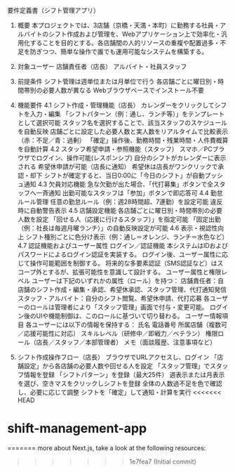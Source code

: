 要件定義書（シフト管理アプリ）
1. 概要
本プロジェクトでは、3店舗（京橋・天満・本町）に勤務する社員・アルバイトのシフト作成および管理を、Webアプリケーション上で効率化・汎用化することを目的とする。各店舗間の人的リソースの重複や配置過多・不足を防ぎつつ、簡単な操作で誰でも運用可能なシステムを構築する。

2. 対象ユーザー
店舗責任者（店長）
アルバイト・社員スタッフ

3. 前提条件
シフト管理は週単位または月単位で行う
各店舗ごとに曜日別・時間帯別の必要人数が異なる
Webブラウザベースでインストール不要

4. 機能要件
4.1 シフト作成・管理機能（店長）
カレンダーをクリックしてシフトを入力・編集
「シフトパターン（例：通し、ランチ等）」をテンプレートとして選択可能
スタッフ名を選択することで、該当スタッフのスケジュールを自動反映
店舗ごとに設定した必要人数と実人数をリアルタイムで比較表示（赤：不足／青：過剰）
「確定」操作後、勤務時間・残業時間・人件費概算を自動計算
4.2 スタッフ希望申請・参照機能（スタッフ）
スマホ／PCブラウザでログイン、操作可能(レスポンシブ)
自分のシフトがカレンダーに表示される
希望休申請が可能（店長に通知）
希望休は店長がワンクリックで承認・却下
シフトが確定すると、当日0:00に「今日のシフト」が自動プッシュ通知
4.3 欠員対応機能
急な欠勤が出た場合、「代打募集」ボタンで全スタッフへ一斉通知
出勤可能なスタッフは「参加」ボタンで即応答可
4.4 勤怠ルール管理
任意の勤怠ルール（例：週28時間超、7連勤）を設定可能
違反時に自動警告表示
4.5 店舗設定機能
各店舗ごとに曜日別・時間帯別の必要人数を設定
「回せる人（応援に行けるスタッフ）」を指定可能
「固定出勤（例：社長は毎週月曜ランチ）」の自動反映設定が可能
4.6 表示・視認性向上
シフト種別ごとに色分け表示（例：通し＝オレンジ、ランチ＝水色など）
4.7 認証機能およびユーザー属性
 ログイン／認証機能
本システムはIDおよびパスワードによるログイン認証を実装する。
ログイン後、ユーザー属性に応じて操作可能範囲を制御する。
将来的な多要素認証（SMS認証など）はスコープ外とするが、拡張可能性を意識して設計する。
 ユーザー属性と権限レベル
ユーザーは下記のいずれかの属性（ロール）を持つ：
店舗責任者：自店舗のシフト作成・編集・承認、希望休承認、スタッフ管理、代打通知発信
スタッフ・アルバイト：自分のシフト閲覧、希望休申請、代打応募
各ユーザーのロールは管理者により「スタッフ管理」画面で付与・変更可能。
ログイン後のUIや機能制御は、このロールに基づいて切り替わる。
 ユーザー情報項目
各ユーザーには以下の情報を保持する：
氏名
電話番号
所属店舗（複数可／応援可能性に対応）
スキルレベル（研修中／即戦力／ベテラン）
権限ロール（店長／スタッフ／本部管理者）
メモ（面談履歴、注意事項など）


5. シフト作成操作フロー（店長）
ブラウザでURLアクセスし、ログイン
「店舗設定」から各店舗の必要人数や回せる人を設定
「スタッフ管理」でスタッフ情報を登録
「シフトパターン」を登録（最大25件）
週表示または月表示を選び、空きマスをクリックしシフトを登録
全体の人数過不足を色で確認し、必要に応じて調整
シフトを「確定」して通知・計算を実行
<<<<<<< HEAD
# shift-management-app
=======
 more about Next.js, take a look at the following resources:

>>>>>>> 1e7fea7 (Initial commit)
